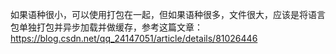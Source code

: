 如果语种很小，可以使用打包在一起，但如果语种很多，文件很大，应该是将语言包单独打包并异步加载并做缓存，参考这篇文章：https://blog.csdn.net/qq_24147051/article/details/81026446
